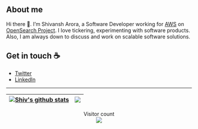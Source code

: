 ## About me

Hi there 👋. I’m Shivansh Arora, a Software Developer working for [AWS](https://aws.amazon.com) on [OpenSearch Project](https://github.com/opensearch-project). I love tickering, experimenting with software products. Also, I am always down to discuss and work on scalable software solutions. 

## Get in touch :coffee:

- [Twitter](https://twitter.com/_shiv0408)
- [LinkedIn](https://www.linkedin.com/in/shiv0408/)

---

| <a href="https://github.com/anuraghazra/github-readme-stats"><img align="center" src="https://github-readme-stats.vercel.app/api?username=shiv0408&show_icons=true&include_all_commits=true&theme=buefy&hide_border=true" alt="Shiv's github stats" /></a> | <a href="https://github.com/anuraghazra/github-readme-stats"><img align="center" src="https://github-readme-stats.vercel.app/api/top-langs/?username=shiv0408&layout=compact&theme=buefy&hide_border=true" /></a> |
| ------------- | ------------- |

<p align="center"> 
  Visitor count<br>
  <img src="https://profile-counter.glitch.me/shiv0408/count.svg" />
</p>
